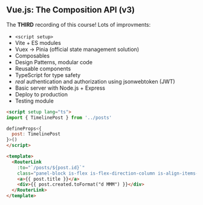 ## Vue.js: The Composition API (v3)

The **THIRD** recording of this course! Lots of improvments:

- `<script setup>`
- Vite + ES modules
- Vuex -> Pinia (official state management solution)
- Composables
- Design Patterns, modular code
- Reusable components
- TypeScript for type safety
- *real* authentication and authorization using jsonwebtoken (JWT)
- Basic server with Node.js + Express
- Deploy to production
- Testing module

```html
<script setup lang="ts">
import { TimelinePost } from '../posts'

defineProps<{
  post: TimelinePost
}>()
</script>

<template>
  <RouterLink
    :to="`/posts/${post.id}`"
    class="panel-block is-flex is-flex-direction-column is-align-items-flex-start"> 
    <a>{{ post.title }}</a>
    <div>{{ post.created.toFormat("d MMM") }}</div>
  </RouterLink>
</template>
```